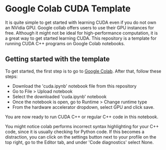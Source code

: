 # Google Colab CUDA Template
It is quite simple to get started with learning CUDA even if you do not own an NVidia GPU. Google collab offers users to use their GPU instances for free. Although it might not be ideal for high-performance computation, it is a great way to get started learning CUDA. This repository is a template for running CUDA C++ programs on Google Colab notebooks.

## Getting started with the template
To get started, the first step is to go to [Google Colab](https://colab.research.google.com/). After that, follow these steps:
* Download the 'cuda.ipynb' notebook file from this repository
* Go to File > Upload notebook
* Select the downloaded 'cuda.ipynb' notebook
* Once the notebook is open, go to Runtime > Change runtime type
* From the hardware accelerator dropdown, select GPU and click save.

You are now ready to run CUDA C++ or regular C++ code in this notebook.    

You might notice colab performs incorrect syntax highlighting for your C++ code, since it is usually checking for Python code. If this becomes a distraction, you can click on the settings button next to your profile on the top right, go to the Editor tab, and under 'Code diagnostics' select None.      